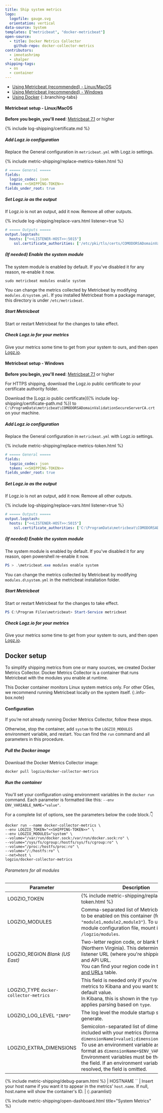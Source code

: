 ```yaml
---
title: Ship system metrics
logo:
  logofile: gauge.svg
  orientation: vertical
data-source: System
templates: ["metricbeat", "docker-metricbeat"]
open-source:
  - title: Docker Metrics Collector
    github-repo: docker-collector-metrics
contributors:
  - imnotashrimp
  - shalper
shipping-tags:
  - os
  - container
---
```


<!-- tabContainer:start -->
<div class="branching-container">

* [Using Metricbeat <span class="sm ital">(recommended)</span> - Linux/MacOS](#metricbeat-config-unix)
* [Using Metricbeat <span class="sm ital">(recommended)</span> - Windows](#metricbeat-config-win)
* [Using Docker](#docker-config)
{:.branching-tabs}

<!-- tab:start -->
<div id="metricbeat-config-unix">

#### Metricbeat setup - Linux/MacOS

**Before you begin, you'll need**:
[Metricbeat 7.1](https://www.elastic.co/guide/en/beats/metricbeat/7.1/metricbeat-installation.html) or higher

<div class="tasklist">

{% include log-shipping/certificate.md %}

##### Add Logz.io configuration

Replace the General configuration in `metricbeat.yml` with Logz.io settings.

{% include metric-shipping/replace-metrics-token.html %}

```yaml
# ===== General =====
fields:
  logzio_codec: json
  token: <<SHIPPING-TOKEN>>
fields_under_root: true
```

##### Set Logz.io as the output

If Logz.io is not an output, add it now.
Remove all other outputs.

{% include log-shipping/replace-vars.html listener=true %}

```yaml
# ===== Outputs =====
output.logstash:
  hosts: ["<<LISTENER-HOST>>:5015"]
    ssl.certificate_authorities: ['/etc/pki/tls/certs/COMODORSADomainValidationSecureServerCA.crt']
```

##### _(If needed)_ Enable the system module

The system module is enabled by default.
If you've disabled it for any reason, re-enable it now.

```shell
sudo metricbeat modules enable system
```

You can change the metrics collected by Metricbeat by modifying `modules.d/system.yml`.
If you installed Metricbeat from a package manager, this directory is under `/etc/metricbeat`.

##### Start Metricbeat

Start or restart Metricbeat for the changes to take effect.

##### Check Logz.io for your metrics

Give your metrics some time to get from your system to ours, and then open [Logz.io](https://app.logz.io/#/dashboard/kibana).

</div>

</div>
<!-- tab:end -->

<!-- tab:start -->
<div id="metricbeat-config-win">

#### Metricbeat setup - Windows

**Before you begin, you'll need**:
[Metricbeat 7.1](https://www.elastic.co/guide/en/beats/metricbeat/7.1/metricbeat-installation.html#win) or higher

<div class="tasklist">

For HTTPS shipping, download the Logz.io public certificate to your certificate authority folder.

Download the
[Logz.io public certificate]({% include log-shipping/certificate-path.md %})
to `C:\ProgramData\metricbeat\COMODORSADomainValidationSecureServerCA.crt`
on your machine.

##### Add Logz.io configuration

Replace the General configuration in `metricbeat.yml` with Logz.io settings.

{% include metric-shipping/replace-metrics-token.html %}

```yaml
# ===== General =====
fields:
  logzio_codec: json
  token: <<SHIPPING-TOKEN>>
fields_under_root: true
```

##### Set Logz.io as the output

If Logz.io is not an output, add it now.
Remove all other outputs.

{% include log-shipping/replace-vars.html listener=true %}

```yaml
# ===== Outputs =====
output.logstash:
  hosts: ["<<LISTENER-HOST>>:5015"]
    ssl.certificate_authorities: ['C:\ProgramData\metricbeat\COMODORSADomainValidationSecureServerCA.crt']
```

##### _(If needed)_ Enable the system module

The system module is enabled by default.
If you've disabled it for any reason, open powershell re-enable it now.

```powershell
PS > .\metricbeat.exe modules enable system
```

You can change the metrics collected by Metricbeat by modifying `modules.d\system.yml` in the metricbeat installation folder.

##### Start Metricbeat

Start or restart Metricbeat for the changes to take effect.

```powershell
PS C:\Program Files\metricbeat> Start-Service metricbeat
```

##### Check Logz.io for your metrics

Give your metrics some time to get from your system to ours, and then open [Logz.io](https://app.logz.io/#/dashboard/kibana).

</div>

</div>
<!-- tab:end -->

<!-- tab:start -->
<div id="docker-config">

## Docker setup

To simplify shipping metrics from one or many sources,
we created Docker Metrics Collector.
Docker Metrics Collector is a container
that runs Metricbeat with the modules you enable at runtime.

This Docker container monitors Linux system metrics only.
For other OSes, we recommend running Metricbeat locally on the system itself.
{:.info-box.note}

#### Configuration

If you’re not already running Docker Metrics Collector, follow these steps.

Otherwise, stop the container, add
`system`
to the `LOGZIO_MODULES` environment variable,
and restart.
You can find the `run` command and all parameters
in this procedure.

<div class="tasklist">

##### Pull the Docker image

Download the Docker Metrics Collector image:

```shell
docker pull logzio/docker-collector-metrics
```

##### Run the container

You'll set your configuration using environment variables
in the `docker run` command.
Each parameter is formatted like this:
`--env ENV_VARIABLE_NAME="value"`.

For a complete list of options, see the parameters below the code block.👇

```shell
docker run --name docker-collector-metrics \
--env LOGZIO_TOKEN="<<SHIPPING-TOKEN>>" \
--env LOGZIO_MODULES="system" \
--volume="/var/run/docker.sock:/var/run/docker.sock:ro" \
--volume="/sys/fs/cgroup:/hostfs/sys/fs/cgroup:ro" \
--volume="/proc:/hostfs/proc:ro" \
--volume="/:/hostfs:ro" \
--net=host \
logzio/docker-collector-metrics
```

###### Parameters for all modules

| Parameter | Description |
|---|---|
| LOGZIO_TOKEN <span class="required-param"></span> | {% include metric-shipping/replace-metrics-token.html %} |
| LOGZIO_MODULES <span class="required-param"></span> | Comma-separated list of Metricbeat modules to be enabled on this container (formatted as `"module1,module2,module3"`). To use a custom module configuration file, mount its folder to `/logzio/modules`. |
| LOGZIO_REGION <span class="default-param">_Blank (US East)_</span> | Two-letter region code, or blank for US East (Northern Virginia). This determines your listener URL (where you're shipping the logs to) and API URL. <br> You can find your region code in the [Regions and URLs]({{site.baseurl}}/user-guide/accounts/account-region.html#regions-and-urls) table. |
| LOGZIO_TYPE <span class="default-param">`docker-collector-metrics`</span> | This field is needed only if you're shipping metrics to Kibana and you want to override the default value. <br> In Kibana, this is shown in the `type` field. Logz.io applies parsing based on `type`. |
| LOGZIO_LOG_LEVEL <span class="default-param">`"INFO"`</span> | The log level the module startup scripts will generate. |
| LOGZIO_EXTRA_DIMENSIONS | Semicolon-separated list of dimensions to be included with your metrics (formatted as `dimensionName1=value1;dimensionName2=value2`). <br> To use an environment variable as a value, format as `dimensionName=$ENV_VAR_NAME`. Environment variables must be the only value in the field. If an environment variable can't be resolved, the field is omitted. |
{% include metric-shipping/debug-param.html %}
| HOSTNAME <span class="default-param">``</span> | Insert your host name if you want it to appear in the metrics' `host.name`. If null, host.name will show the container's ID. |
{:.paramlist}

{% include metric-shipping/open-dashboard.html title="System Metrics" %}

</div>

</div>
<!-- tab:end -->

</div>
<!-- tabContainer:end -->
